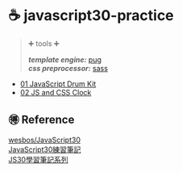 # :coffee: javascript30-practice
> :heavy_plus_sign: tools :heavy_plus_sign: <br>
>
> ***template engine:*** [pug](https://github.com/pugjs/pug)<br>
> ***css preprocessor:*** [sass](https://github.com/sass/sass)
* [01 JavaScript Drum Kit](https://tony40508.github.io/javascript30-practice/01-JavaScript%20Drum%20Kit/)<br>
* [02 JS and CSS Clock](https://tony40508.github.io/javascript30-practice/02%20JS%20and%20CSS%20Clock/)

## :ideograph_advantage: Reference
[wesbos/JavaScript30](https://github.com/wesbos/JavaScript30)<br>
[JavaScript30練習筆記](https://github.com/dwatow/JavaScript30)<br>
[JS30學習筆記系列](https://pjchender.blogspot.tw/2017/01/js30-day0.html)
